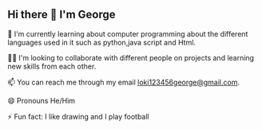 ## Hi there 👋 I'm George
  🌱 I'm currently learning about computer programming
     about the different languages used in it such as 
     python,java script 
     and Html.
     
     
  👯‍♂️ I'm looking to collaborate with different people on 
     projects and learning new skills from each other.
     
  📫 You can reach me through my email 
     loki123456george@gmail.com.
     
  😄 Pronouns He/Him
  
  ⚡️ Fun fact: I like drawing and I play football

<!--
**loki123456george-oss/loki123456george-oss** is a ✨ _special_ ✨ repository because its `README.md` (this file) appears on your GitHub profile.

Here are some ideas to get you started:

- 🔭 I’m currently working on ...
- 🌱 I’m currently learning ...
- 👯 I’m looking to collaborate on ...
- 🤔 I’m looking for help with ...
- 💬 Ask me about ...
- 📫 How to reach me: ...
- 😄 Pronouns: ...
- ⚡ Fun fact: ...
-->
